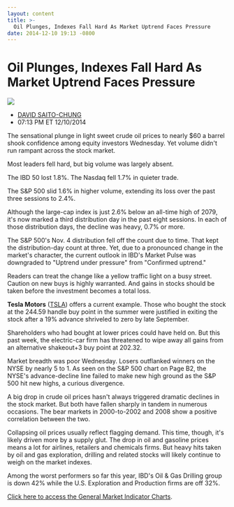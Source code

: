 ```yaml
---
layout: content
title: >-
  Oil Plunges, Indexes Fall Hard As Market Uptrend Faces Pressure
date: 2014-12-10 19:13 -0800
---
```



Oil Plunges, Indexes Fall Hard As Market Uptrend Faces Pressure
================================================================


![](https://www.investors.com/wp-content/uploads/ibd-migrated-images/MPv_141211_635538216687080607.png)

* [DAVID SAITO-CHUNG](https://www.investors.com/author/chungd/ "Posts by DAVID SAITO-CHUNG")
* 07:13 PM ET 12/10/2014




  

The sensational plunge in light sweet crude oil prices to nearly $60 a barrel shook confidence among equity investors Wednesday. Yet volume didn't run rampant across the stock market.

  

Most leaders fell hard, but big volume was largely absent.

  

The IBD 50 lost 1.8%. The Nasdaq fell 1.7% in quieter trade.

  

The S&P 500 slid 1.6% in higher volume, extending its loss over the past three sessions to 2.4%.

  

Although the large-cap index is just 2.6% below an all-time high of 2079, it's now marked a third distribution day in the past eight sessions. In each of those distribution days, the decline was heavy, 0.7% or more.

  

The S&P 500's Nov. 4 distribution fell off the count due to time. That kept the distribution-day count at three. Yet, due to a pronounced change in the market's character, the current outlook in IBD's Market Pulse was downgraded to "Uptrend under pressure" from "Confirmed uptrend."

  

Readers can treat the change like a yellow traffic light on a busy street. Caution on new buys is highly warranted. And gains in stocks should be taken before the investment becomes a total loss.

  

**Tesla Motors** ([TSLA](https://research.investors.com/quote.aspx?symbol=TSLA)) offers a current example. Those who bought the stock at the 244.59 handle buy point in the summer were justified in exiting the stock after a 19% advance shriveled to zero by late September.

  

Shareholders who had bought at lower prices could have held on. But this past week, the electric-car firm has threatened to wipe away all gains from an alternative shakeout+3 buy point at 202.32.

  

Market breadth was poor Wednesday. Losers outflanked winners on the NYSE by nearly 5 to 1. As seen on the S&P 500 chart on Page B2, the NYSE's advance-decline line failed to make new high ground as the S&P 500 hit new highs, a curious divergence.

  

A big drop in crude oil prices hasn't always triggered dramatic declines in the stock market. But both have fallen sharply in tandem in numerous occasions. The bear markets in 2000-to-2002 and 2008 show a positive correlation between the two.

  

Collapsing oil prices usually reflect flagging demand. This time, though, it's likely driven more by a supply glut. The drop in oil and gasoline prices means a lot for airlines, retailers and chemicals firms. But heavy hits taken by oil and gas exploration, drilling and related stocks will likely continue to weigh on the market indexes.

  

Among the worst performers so far this year, IBD's Oil & Gas Drilling group is down 42% while the U.S. Exploration and Production firms are off 32%.

  

[Click here to access the General Market Indicator Charts](https://www.investors.com/pdf/GMI_121114.pdf).




